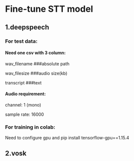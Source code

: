 # Fine-tune STT model

## 1.deepspeech

### For test data:

#### Need one csv with 3 column:

wav_filename   ###absolute path

wav_filesize   ###audio size(kb)

transcript   ###text

#### Audio requirement:

channel: 1 (mono)

sample rate: 16000

### For training in colab:

Need to configure gpu and pip install tensorflow-gpu==1.15.4

## 2.vosk


